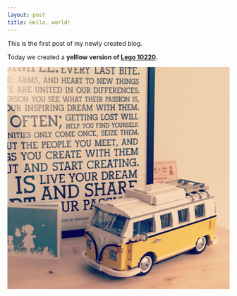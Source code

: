 ```yaml
---
layout: post
title: Hello, world!
---
```


This is the first post of my newly created blog.

Today we created a **yelllow version of [Lego 10220](https://shop.lego.com/en-BE/Volkswagen-T1-Camper-Van-10220).**

![Lego Yellow Volkswagen T1 Camper Van](/images/lego-vw-t1-camper-van.jpg)